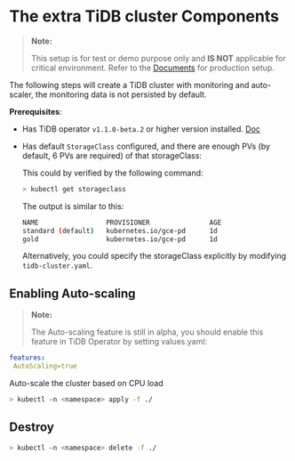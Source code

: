 # The extra TiDB cluster Components

> **Note:**
>
> This setup is for test or demo purpose only and **IS NOT** applicable for critical environment. Refer to the [Documents](https://pingcap.com/docs/stable/tidb-in-kubernetes/deploy/prerequisites/) for production setup.


The following steps will create a TiDB cluster with monitoring and auto-scaler, the monitoring data is not persisted by default.

**Prerequisites**: 
- Has TiDB operator `v1.1.0-beta.2` or higher version installed. [Doc](https://pingcap.com/docs/stable/tidb-in-kubernetes/deploy/tidb-operator/)
- Has default `StorageClass` configured, and there are enough PVs (by default, 6 PVs are required) of that storageClass:
  
  This could by verified by the following command:
  
  ```bash
  > kubectl get storageclass
  ```
  
  The output is similar to this:
  
  ```bash
  NAME                 PROVISIONER               AGE
  standard (default)   kubernetes.io/gce-pd      1d
  gold                 kubernetes.io/gce-pd      1d
  ```
  
  Alternatively, you could specify the storageClass explicitly by modifying `tidb-cluster.yaml`.
  
  
## Enabling Auto-scaling

> **Note:**
>
> The Auto-scaling feature is still in alpha, you should enable this feature in TiDB Operator by setting values.yaml:
 ```yaml
features:
  AutoScaling=true
```

Auto-scale the cluster based on CPU load
```bash
> kubectl -n <namespace> apply -f ./
```

## Destroy

```bash
> kubectl -n <namespace> delete -f ./
```
